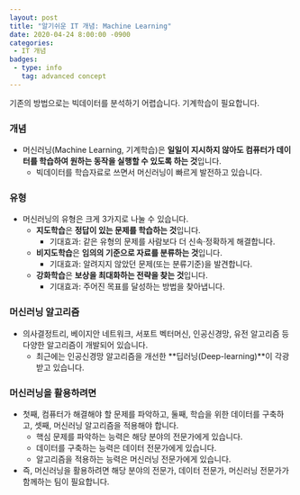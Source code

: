 ```yaml
---
layout: post
title: "알기쉬운 IT 개념: Machine Learning"
date: 2020-04-24 8:00:00 -0900
categories: 
 - IT 개념
badges:
 - type: info
   tag: advanced concept
---
```


기존의 방법으로는 빅데이터를 분석하기 어렵습니다. 기계학습이 필요합니다.

<!--more-->

### **개념**
 - 머신러닝(Machine Learning, 기계학습)은 **일일이 지시하지 않아도 컴퓨터가 데이터를 학습하여 원하는 동작을 실행할 수 있도록 하는 것**입니다.
   - 빅데이터를 학습자료로 쓰면서 머신러닝이 빠르게 발전하고 있습니다.
   
### **유형**
 - 머신러닝의 유형은 크게 3가지로 나눌 수 있습니다. 
   - **지도학습**은 **정답이 있는 문제를 학습하는 것**입니다.
     - 기대효과: 같은 유형의 문제를 사람보다 더 신속·정확하게 해결합니다.
   - **비지도학습**은 **임의의 기준으로 자료를 분류하는 것**입니다.
     - 기대효과: 알려지지 않았던 문제(또는 분류기준)을 발견합니다.
   - **강화학습**은 **보상을 최대화하는 전략을 찾는 것**입니다.
     - 기대효과: 주어진 목표를 달성하는 방법을 찾아냅니다.

### **머신러닝 알고리즘**
 - 의사결정트리, 베이지안 네트워크, 서포트 벡터머신, 인공신경망, 유전 알고리즘 등 다양한 알고리즘이 개발되어 있습니다.
   - 최근에는 인공신경망 알고리즘을 개선한 **딥러닝(Deep-learning)**이 각광받고 있습니다.

### **머신러닝을 활용하려면**
 - 첫째, 컴퓨터가 해결해야 할 문제를 파악하고, 둘째, 학습을 위한 데이터를 구축하고, 셋째, 머신러닝 알고리즘을 적용해야 합니다.
   - 핵심 문제를 파악하는 능력은 해당 분야의 전문가에게 있습니다.
   - 데이터를 구축하는 능력은 데이터 전문가에게 있습니다.
   - 알고리즘을 적용하는 능력은 머신러닝 전문가에게 있습니다.
 - 즉, 머신러닝을 활용하려면 해당 분야의 전문가, 데이터 전문가, 머신러닝 전문가가 함께하는 팀이 필요합니다.
